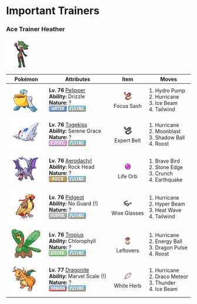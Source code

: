# Important Trainers

### Ace Trainer Heather

![Ace Trainer Heather](../../assets/trainers/ace_trainer.png "Ace Trainer Heather")

| Pokémon | Attributes | Item | Moves |
|:-------:|------------|:----:|-------|
| ![Pelipper](../../assets/sprites/pelipper/front.gif "Pelipper: It is a messenger of the skies, carrying small Pokémon and eggs to safety in its bill.") | **Lv. 76** [Pelipper](../../pokemon/pelipper.md/)<br>**Ability:** <span class="tooltip" title="The Pokémon makes it rain if it appears in battle.">Drizzle</span><br>**Nature:** ?<br>![water](../../assets/types/water.png "Water") ![flying](../../assets/types/flying.png "Flying") | ![Focus Sash](../../assets/items/focus_sash.png "Focus Sash")<br><span class="tooltip" title="An item to be held by a Pokémon. If it has full HP, the holder will endure one potential KO attack, leaving 1 HP.">Focus Sash</span> | 1. <span class="tooltip" title="The foe is blasted by a huge volume of water launched under great pressure. ">Hydro Pump</span><br>2. <span class="tooltip" title="Inflicts regular damage.">Hurricane</span><br>3. <span class="tooltip" title="The foe is struck with an icy-cold beam of energy. It may also freeze the target solid.">Ice Beam</span><br>4. <span class="tooltip" title="The user whips up a turbulent whirlwind that ups the Speed of all party Pokémon for three turns.">Tailwind</span> |
| ![Togekiss](../../assets/sprites/togekiss/front.gif "Togekiss: It shares many blessings with people who respect one another’s rights and avoid needless strife.") | **Lv. 76** [Togekiss](../../pokemon/togekiss.md/)<br>**Ability:** <span class="tooltip" title="Boosts the likelihood of added effects appearing.">Serene Grace</span><br>**Nature:** ?<br>![fairy](../../assets/types/fairy.png "Fairy") ![flying](../../assets/types/flying.png "Flying") | ![Expert Belt](../../assets/items/expert_belt.png "Expert Belt")<br><span class="tooltip" title="An item to be held by a Pokémon. It is a well-worn belt that slightly boosts the power of supereffective moves.">Expert Belt</span> | 1. <span class="tooltip" title="Inflicts regular damage.">Hurricane</span><br>2. <span class="tooltip" title="Inflicts regular damage.  Has a 30% chance to lower the target's Special Attack by one stage.">Moonblast</span><br>3. <span class="tooltip" title="The user hurls a shadowy blob at the foe. It may also lower the foe’s Sp. Def stat.">Shadow Ball</span><br>4. <span class="tooltip" title="The user lands and rests its body. It restores the user’s HP by up to half of its max HP.">Roost</span> |
| ![Aerodactyl](../../assets/sprites/aerodactyl/front.gif "Aerodactyl: A Pokémon that roamed the skies in the dinosaur era. Its teeth are like saw blades.") | **Lv. 76** [Aerodactyl](../../pokemon/aerodactyl.md/)<br>**Ability:** <span class="tooltip" title="Protects the Pokémon from recoil damage.">Rock Head</span><br>**Nature:** ?<br>![rock](../../assets/types/rock.png "Rock") ![flying](../../assets/types/flying.png "Flying") | ![Life Orb](../../assets/items/life_orb.png "Life Orb")<br><span class="tooltip" title="An item to be held by a Pokémon. It boosts the power of moves, but at the cost of some HP on each hit.">Life Orb</span> | 1. <span class="tooltip" title="The user tucks in its wings and charges from a low altitude. The user also takes serious damage.">Brave Bird</span><br>2. <span class="tooltip" title="The user stabs the foe with a sharpened stone. It has a high critical-hit ratio. ">Stone Edge</span><br>3. <span class="tooltip" title="The user crunches up the foe with sharp fangs. It may also lower the target’s Defense stat.">Crunch</span><br>4. <span class="tooltip" title="The user sets off an earthquake that hits all the Pokémon in the battle. ">Earthquake</span> |
| ![Pidgeot](../../assets/sprites/pidgeot/front.gif "Pidgeot: By flapping its wings with all its might, PIDGEOT can make a gust of wind capable of bending tall trees.") | **Lv. 76** [Pidgeot](../../pokemon/pidgeot.md/)<br>**Ability:** <span class="tooltip" title="Ensures the Pokémon and its foe’s attacks land.">No Guard (!)</span><br>**Nature:** ?<br>![normal](../../assets/types/normal.png "Normal") ![flying](../../assets/types/flying.png "Flying") | ![Wise Glasses](../../assets/items/wise_glasses.png "Wise Glasses")<br><span class="tooltip" title="An item to be held by a Pokémon. It is a thick pair of glasses that slightly boosts the power of special moves.">Wise Glasses</span> | 1. <span class="tooltip" title="Inflicts regular damage.">Hurricane</span><br>2. <span class="tooltip" title="The foe is attacked with a powerful beam. The user must rest on the next turn to regain its energy.">Hyper Beam</span><br>3. <span class="tooltip" title="The user exhales a heated breath on the foe to attack. It may also leave the target with a burn.">Heat Wave</span><br>4. <span class="tooltip" title="The user whips up a turbulent whirlwind that ups the Speed of all party Pokémon for three turns.">Tailwind</span> |
| ![Tropius](../../assets/sprites/tropius/front.gif "Tropius: Delicious fruits grew out from around its neck because it always ate the same kind of fruit.") | **Lv. 76** [Tropius](../../pokemon/tropius.md/)<br>**Ability:** <span class="tooltip" title="Boosts the Pokémon’s Speed in sunshine.">Chlorophyll</span><br>**Nature:** ?<br>![grass](../../assets/types/grass.png "Grass") ![flying](../../assets/types/flying.png "Flying") | ![Leftovers](../../assets/items/leftovers.png "Leftovers")<br><span class="tooltip" title="An item to be held by a Pokémon. The holder’s HP is gradually restored during battle.">Leftovers</span> | 1. <span class="tooltip" title="Inflicts regular damage.">Hurricane</span><br>2. <span class="tooltip" title="The user draws power from nature and fires it at the foe. It may also lower the target’s Sp. Def.">Energy Ball</span><br>3. <span class="tooltip" title="The foe is attacked with a shock wave generated by the user’s gaping mouth. ">Dragon Pulse</span><br>4. <span class="tooltip" title="The user lands and rests its body. It restores the user’s HP by up to half of its max HP.">Roost</span> |
| ![Dragonite](../../assets/sprites/dragonite/front.gif "Dragonite: It is said to make its home somewhere in the sea. It guides crews of shipwrecks to shore.") | **Lv. 77** [Dragonite](../../pokemon/dragonite.md/)<br>**Ability:** <span class="tooltip" title="Boosts Defense if there is a status problem.">Marvel Scale (!)</span><br>**Nature:** ?<br>![dragon](../../assets/types/dragon.png "Dragon") ![flying](../../assets/types/flying.png "Flying") | ![White Herb](../../assets/items/white_herb.png "White Herb")<br><span class="tooltip" title="An item to be held by a Pokémon. It restores any lowered stat in battle. It can be used only once.">White Herb</span> | 1. <span class="tooltip" title="Inflicts regular damage.">Hurricane</span><br>2. <span class="tooltip" title="Comets are summoned down from the sky. The attack’s recoil sharply reduces the user’s Sp. Atk stat.">Draco Meteor</span><br>3. <span class="tooltip" title="A wicked thunderbolt is dropped on the foe to inflict damage. It may also leave the target paralyzed.">Thunder</span><br>4. <span class="tooltip" title="The foe is struck with an icy-cold beam of energy. It may also freeze the target solid.">Ice Beam</span> |


